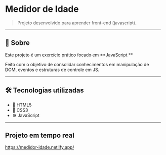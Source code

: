 # Medidor de Idade

> Projeto desenvolvido para aprender front-end (javascript).
---

## 📖 Sobre

Este projeto é um exercício prático focado em **JavaScript **

Feito com o objetivo de consolidar conhecimentos em manipulação de DOM, eventos e estruturas de controle em JS.

---

## 🛠️ Tecnologias utilizadas

- 🧩 HTML5  
- 🎨 CSS3 
- ⚙️ JavaScript  

---
## Projeto em tempo real
https://medidor-idade.netlify.app/
